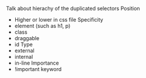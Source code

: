 
Talk about hierachy of the duplicated selectors
Position
- Higher or lower in css file
Specificity
- element (such as h1, p)
- class
- draggable
- id
Type
- external
- internal
- in-line
Importance
- !important keyword